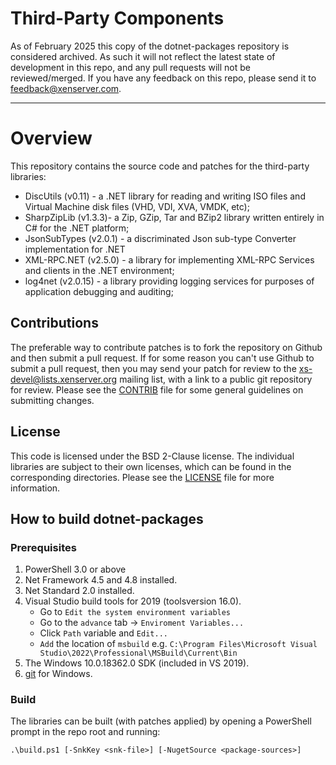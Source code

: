 # Third-Party Components

As of February 2025 this copy of the dotnet-packages repository is considered
archived. As such it will not reflect the latest state of development in this
repo, and any pull requests will not be reviewed/merged. If you have any
feedback on this repo, please send it to feedback@xenserver.com.

---

# Overview

This repository contains the source code and patches for the third-party
libraries:

* DiscUtils (v0.11) - a .NET library for reading and writing ISO files
  and Virtual Machine disk files (VHD, VDI, XVA, VMDK, etc);
* SharpZipLib (v1.3.3)- a Zip, GZip, Tar and BZip2 library written
  entirely in C# for the .NET platform;
* JsonSubTypes (v2.0.1) - a discriminated Json sub-type Converter
  implementation for .NET
* XML-RPC.NET (v2.5.0) - a library for implementing XML-RPC Services
  and clients in the .NET environment;
* log4net (v2.0.15) - a library providing logging services for purposes
  of application debugging and auditing;

## Contributions

The preferable way to contribute patches is to fork the repository on Github and
then submit a pull request. If for some reason you can't use Github to submit a
pull request, then you may send your patch for review to the
xs-devel@lists.xenserver.org mailing list, with a link to a public git repository
for review. Please see the [CONTRIB](CONTRIB) file for some general guidelines
on submitting changes.

## License

This code is licensed under the BSD 2-Clause license. The individual libraries
are subject to their own licenses, which can be found in the corresponding
directories. Please see the [LICENSE](LICENSE) file for more information.

## How to build dotnet-packages

### Prerequisites

1. PowerShell 3.0 or above
2. Net Framework 4.5 and 4.8 installed.
3. Net Standard 2.0 installed.
4. Visual Studio build tools for 2019 (toolsversion 16.0).
	* Go to `Edit the system environment variables`
	* Go to the `advance` tab -> `Enviroment Variables...`
	* Click `Path` variable and `Edit...`
	* `Add` the location of `msbuild` e.g. `C:\Program Files\Microsoft Visual Studio\2022\Professional\MSBuild\Current\Bin`
5. The Windows 10.0.18362.0 SDK (included in VS 2019).
6. [git](https://git-scm.com/download/win) for Windows.

### Build

The libraries can be built (with patches applied) by opening a PowerShell prompt
in the repo root and running:

```shell
.\build.ps1 [-SnkKey <snk-file>] [-NugetSource <package-sources>]
```
